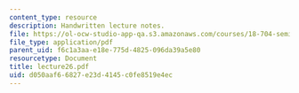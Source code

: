 ```yaml
---
content_type: resource
description: Handwritten lecture notes.
file: https://ol-ocw-studio-app-qa.s3.amazonaws.com/courses/18-704-seminar-in-algebra-and-number-theory-rational-points-on-elliptic-curves-fall-2004/d050aaf66827e23d4145c0fe8519e4ec_lecture26.pdf
file_type: application/pdf
parent_uid: f6c1a3aa-e18e-775d-4825-096da39a5e80
resourcetype: Document
title: lecture26.pdf
uid: d050aaf6-6827-e23d-4145-c0fe8519e4ec
---
```

